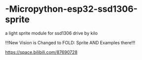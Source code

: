 # -Micropython-esp32-ssd1306-sprite
a light sprite module for ssd1306 drive by kilo

!!!New Vision is Changed to FOLD: Sprite AND Examples there!!!

https://space.bilibili.com/87690728  
